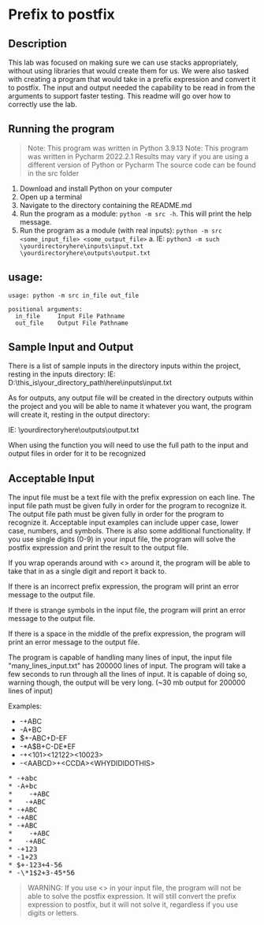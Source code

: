 # Prefix to postfix

## Description
This lab was focused on making sure we can use stacks appropriately, without using libraries
that would create them for us. We were also tasked with creating a program that would take in
a prefix expression and convert it to postfix. The input and output needed the capability
to be read in from the arguments to support faster testing. This readme will go over how to
correctly use the lab. 

## Running the program

> Note: This program was written in Python 3.9.13
> Note: This program was written in Pycharm 2022.2.1
> Results may vary if you are using a different version of Python or Pycharm
> The source code can be found in the src folder

1. Download and install Python on your computer
2. Open up a terminal
3. Navigate to the directory containing the README.md
4. Run the program as a module: `python -m src -h`. This will print the help message.
5. Run the program as a module (with real inputs): `python -m src <some_input_file> <some_output_file>`
   a. IE: `python3 -m such \yourdirectoryhere\inputs\input.txt \yourdirectoryhere\outputs\output.txt`

## usage:

```commandline
usage: python -m src in_file out_file

positional arguments:
  in_file     Input File Pathname
  out_file    Output File Pathname
```

## Sample Input and Output

There is a list of sample inputs in the directory inputs within the project, resting in the inputs directory:
 IE: D:\this_is\your_directory_path\here\inputs\input.txt


As for outputs, any output file will be created in the directory outputs within the project
and you will be able to name it whatever you want, the program will create it, resting in the output directory:
 

IE: \yourdirectoryhere\outputs\output.txt


When using the function you will need to use the full path to the input and output files
in order for it to be recognized

## Acceptable Input

The input file must be a text file with the prefix expression on each line. The input file
path must be given fully in order for the program to recognize it. The output file path
must be given fully in order for the program to recognize it. 
Acceptable input examples can include upper case, lower case, numbers, and symbols.
There is also some additional functionality. 
If you use single digits (0-9) in your input file, the program will solve the postfix 
expression and print the result to the output file.

If you wrap operands around with <> around it, the program will be able to take that in
as a single digit and report it back to. 

If there is an incorrect prefix expression, the program will print an error message to the output file.

If there is strange symbols in the input file, the program will print an error message to the output file. 

If there is a space in the middle of the prefix expression, the program will print an error message to
the output file.

The program is capable of handling many lines of input, the input file "many_lines_input.txt"
has 200000 lines of input. The program will take a few seconds to run through all the
lines of input. It is capable of doing so, warning though, the output will be very long.
(~30 mb output for 200000 lines of input)

Examples:
* -+ABC
* -A+BC
* $+-ABC+D-EF
* -\*A$B+C-DE*EF
* -+<101><12122><10023>
* -\<AABCD>+\<CCDA>\<WHYDIDIDOTHIS>
<pre>
* -+abc
* -A+bc
*    -+ABC
*   -+ABC
* -+ABC
* -+ABC
* -+ABC
*    -+ABC
*   -+ABC    
* -+123
* -1+23
* $+-123+4-56
* -\*1$2+3-45*56
</pre>
> WARNING: If you use <> in your input file, the program will not be able to solve the postfix expression.
> It will still convert the prefix expression to postfix, but it will not solve it,
> regardless if you use digits or letters.
